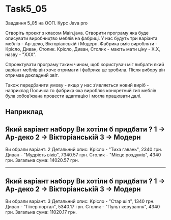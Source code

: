 # Task5_05
Завдання 5_05 на ООП. Курс Java pro

Створіть проєкт з класом Main.java.
Створити програму яка буде описувати виробництво меблів на фабриці.
У нас будуть три варіанта меблів - Ар-деко, Вікторіанській і Модерн.
Фабрика вміє виробляти - Крісло, Диван, Столик.
Крісло, Диван, Столик - мають мати ціну - X.X, назву - "XXX".

Спроектувати програму таким чином, щоб користувач міг вибрати який варіант меблів він хоче отримати і фабрика це зробила. Після вибору він отримав докладний звіт.

Також передбачити умову - якщо у нас зʼявляється новий виріб - наприклад Поличка то фабрика яка виробляє конкретний тип меблів була зобовʼязана провести адаптацію і могла працювати далі.

Наприклад
------------------
Який варіант набору Ви хотіли б придбати ?
1 -> Ар-деко
2 -> Вікторіанській
3 -> Модерн
------------------
Ви обрали варіант: 2
Детальний опис:
Крісло - "Тиха гавань", 2340 грн.
Диван - "Мудрість віків", 7340.57 грн.
Столик - "Місце роздумів", 4340 грн.
Загальна сума: 14020.57 грн.

------------------
Який варіант набору Ви хотіли б придбати ?
1 -> Ар-деко
2 -> Вікторіанській
3 -> Модерн
------------------
Ви обрали варіант: 3
Детальний опис:
Крісло - "Стар шіп", 1340 грн.
Диван - "Гіпер портал", 5340.17 грн.
Столик - "Пульт керування", 4340 грн.
Загальна сума: 11020.17 грн.
